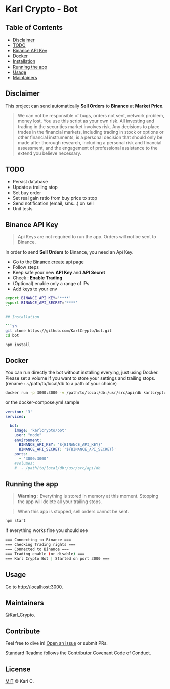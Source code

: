 # Karl Crypto - Bot

## Table of Contents

- [Disclaimer](#disclaimer)
- [TODO](#todo)
- [Binance API Key](#binance-api-key)
- [Docker](#docker)
- [Installation](#installation)
- [Running the app](#running-the-app)
- [Usage](#usage)
- [Maintainers](#maintainers)

## Disclaimer

This project can send automatically **Sell Orders** to **Binance** at **Market Price**.

> We can not be responsible of bugs, orders not sent, network problem, money lost. You use this script as your own risk.
> All investing and trading in the securities market involves risk. Any decisions to place trades in the financial markets, including trading in stock or options or other financial instruments, is a personal decision that should only be made after thorough research, including a personal risk and financial assessment, and the engagement of professional assistance to the extend you believe necessary. 

## TODO

- Persist database
- Update a trailing stop
- Set buy order
- Set real gain ratio from buy price to stop
- Send notification (email, sms…) on sell
- Unit tests

## Binance API Key

> Api Keys are not required to run the app. Orders will not be sent to Binance.

In order to send **Sell Orders** to Binance, you need an Api Key.

- Go to the [Binance create api page](https://www.binance.com/userCenter/createApi.html)
- Follow steps
- Keep safe your new **API Key** and **API Secret**
- Check : **Enable Trading**
- (Optional) enable only a range of IPs
- Add keys to your env

```sh
export BINANCE_API_KEY='****'
export BINANCE_API_SECRET='****'
``

## Installation

```sh
git clone https://github.com/KarlCrypto/bot.git
cd bot

npm install
```

## Docker

You can run directly the bot without installing everying, just using Docker.
Please set a volume if you want to store your settings and trailing stops. (rename : ~/path/to/local/db to a path of your choice)

```sh
docker run -p 3000:3000 -v /path/to/local/db:/usr/src/api/db karlcrypto/bot
```

or the docker-compose.yml sample

```yaml
version: '3'
services:

  bot:
    image: 'karlcrypto/bot'
    user: "node"
    environment:
      BINANCE_API_KEY: '${BINANCE_API_KEY}'
      BINANCE_API_SECRET: '${BINANCE_API_SECRET}'
    ports:
      - '3000:3000'
    #volumes:
    #  - /path/to/local/db:/usr/src/api/db
```

## Running the app

> **Warning** : Everything is stored in memory at this moment. Stopping the app will delete all your trailing stops.

> When this app is stopped, sell orders cannot be sent.

```sh
npm start
```

If everything works fine you should see
```sh
=== Connecting to Binance ===
=== Checking Trading rights ===
=== Connected to Binance ===
=== Trading enable (or disable) ===
=== Karl Crypto Bot | Started on port 3000 ===
```

## Usage

Go to [http://localhost:3000](http://localhost:3000).

## Maintainers

[@Karl_Crypto](https://twitter.com/karl_crypto).

## Contribute

Feel free to dive in! [Open an issue](https://github.com/KarlCrypto/bot/issues/new) or submit PRs.

Standard Readme follows the [Contributor Covenant](http://contributor-covenant.org/version/1/3/0/) Code of Conduct.

## License

[MIT](LICENSE) © Karl C.